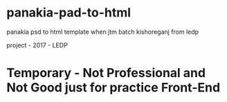# panakia-pad-to-html
panakia psd to html template when jtm batch kishoreganj from ledp

project - 2017 - LEDP

# Temporary - Not Professional and Not Good just for practice Front-End
